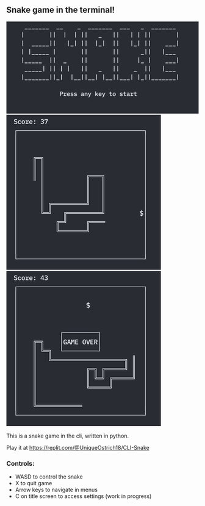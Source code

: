 ## Snake game in the terminal!
![title screen](https://raw.githubusercontent.com/ading2210/snake-cli/master/images/title.png)
![game](https://raw.githubusercontent.com/ading2210/snake-cli/master/images/game.png)
![game over screen](https://raw.githubusercontent.com/ading2210/snake-cli/master/images/gameover.png)

This is a snake game in the cli, written in python. 

Play it at https://replit.com/@UniqueOstrich18/CLI-Snake

### Controls:
- WASD to control the snake
- X to quit game
- Arrow keys to navigate in menus
- C on title screen to access settings (work in progress)